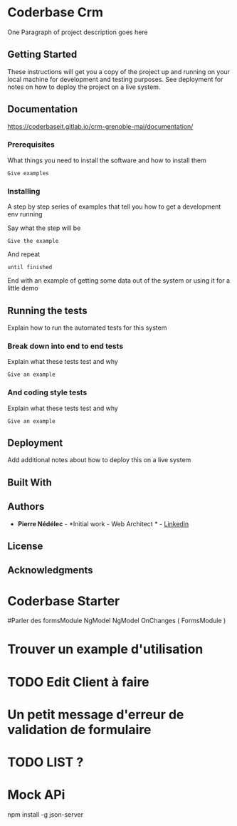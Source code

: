 

# Coderbase Crm

One Paragraph of project description goes here

## Getting Started

These instructions will get you a copy of the project up and running on your local machine for development and testing purposes. See deployment for notes on how to deploy the project on a live system.

## Documentation 

https://coderbaseit.gitlab.io/crm-grenoble-mai/documentation/


### Prerequisites

What things you need to install the software and how to install them

```
Give examples
```

### Installing

A step by step series of examples that tell you how to get a development env running

Say what the step will be

```
Give the example
```

And repeat

```
until finished
```

End with an example of getting some data out of the system or using it for a little demo

## Running the tests

Explain how to run the automated tests for this system

### Break down into end to end tests

Explain what these tests test and why

```
Give an example
```

### And coding style tests

Explain what these tests test and why

```
Give an example
```

## Deployment

Add additional notes about how to deploy this on a live system

## Built With




## Authors

* **Pierre Nédélec** - *Initial work - Web Architect * - [Linkedin](https://www.linkedin.com/in/pierrenédélec)


## License


## Acknowledgments


## 
# Coderbase Starter
#Parler des formsModule NgModel NgModel OnChanges ( FormsModule )
# Trouver un example d'utilisation 

# TODO Edit Client à faire 

# Un petit message d'erreur de validation de formulaire 

# TODO LIST ?


# Mock APi 

npm install -g json-server
